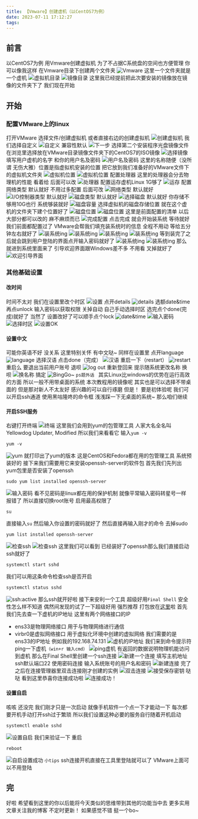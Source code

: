 ```yaml
---
title: 【Vmware】创建虚机（以CentOS7为例）
date: 2023-07-11 17:12:27
tags:
---
```

## 前言
以CentOS7为例 用Vmware创建虚拟机
为了不占据C系统盘的空间也方便管理 你可以像我这样 在Vmware目录下创建两个文件夹
![Vmware](../data/img/2023/7/31.png)
这里一个文件夹就是一个虚机
![虚拟机目录](../data/img/2023/7/32.png)
![镜像目录](../data/img/2023/7/33.png)
这里我已经提前把此次要安装的镜像放在镜像的文件夹下了
我们现在开始
## 开始
### 配置VMware上的linux
打开VMware 选择文件/创建虚拟机 或者直接右边的创建虚拟机
![创建虚拟机](../data/img/2023/7/34.png)
我们选择自定义
![自定义](../data/img/2023/7/35.png)
兼容性默认
![下一步](../data/img/2023/7/36.png)
选择第二个安装程序光盘镜像文件 在浏览里选择放在VMware目录镜像文件夹下的CentOS7的ISO镜像
![选择镜像](../data/img/2023/7/37.png)
填写用户虚机的名字 和你的用户名及密码
![用户名及密码](../data/img/2023/7/38.png)
这里的名称随便（没所谓 无伤大雅）位置是指虚拟机安装的位置 把它放到我们准备好的VMware文件下的虚拟机文件夹
![虚拟机位置](../data/img/2023/7/39.png)
![虚拟机位置](../data/img/2023/7/40.png)
配置处理器 这里的处理器会分去物理机的性能 看着给 后面可以改
![处理器](../data/img/2023/7/41.png)
配置运存虚机Linux 1G够了
![运存](../data/img/2023/7/42.png)
配置网络类型 默认就好 不用过多配置 后面可改
![网络类型](../data/img/2023/7/43.png)
默认就好
![I/O控制器类型](../data/img/2023/7/44.png)
默认就好
![磁盘类型](../data/img/2023/7/45.png)
默认就好
![选择磁盘](../data/img/2023/7/46.png)
默认就好 你存储不够用10G也行 系统够装就好
![磁盘容量](../data/img/2023/7/47.png)
选择虚拟机的磁盘存储位置 就在这个虚机的文件夹下建个位置好了
![磁盘位置](../data/img/2023/7/48.png)
![磁盘位置](../data/img/2023/7/49.png)
这里是前面配置的清单 以后大部分都可以改的 麻不麻烦而已
![完成配置](../data/img/2023/7/50.png)
点击完成 就会开始装系统 等待就好 我们前面都配置过了 VMware会帮我们填充装系统时的信息 全程不用动 等给五分钟左右就好了
![装系统ing](../data/img/2023/7/51.png)
![装系统ing](../data/img/2023/7/52.png)
![装系统ing](../data/img/2023/7/53.png)
![装系统ing](../data/img/2023/7/54.png)
等到装完了之后就会跳到用户登陆的界面点开输入密码就好了
![装系统ing](../data/img/2023/7/55.png)
![装系统ing](../data/img/2023/7/56.png)
那么就进到系统里面来了 引导欢迎界面跟Windows差不多 不用看 叉掉就好了
![欢迎引导界面](../data/img/2023/7/57.png)
### 其他基础设置
#### 改时间
时间不太对 我们在设置里改个时区
![设置](../data/img/2023/7/58.png)
点开details
![details](../data/img/2023/7/59.png)
选额date&time 再点unlock 输入密码以获取权限 关掉自动 自己手动选择时区 选完点个done(完成)就好了 当然了 设置改好了可以顺手点个lock
![date&time](../data/img/2023/7/60.png)
![输入密码](../data/img/2023/7/61.png)
![选择时区](../data/img/2023/7/62.png)
![设置OK](../data/img/2023/7/63.png)
#### 设置中文
可能你英语不好 没关系 这里特别关怀 有中文哒~
同样在设置里 点开language 
![language](../data/img/2023/7/64.png)
选择汉语 点击done（完成）
![汉语](../data/img/2023/7/65.png)
重启一下（restart）
![restart](../data/img/2023/7/66.png)
重启么 要退出当前用户账号 退呗
![log out](../data/img/2023/7/67.png)
重新登回来 提示随系统更改名称 换呗
![换名称](../data/img/2023/7/68.png)
搞定
![BingGo~](../data/img/2023/7/69.png)
`ps题外话 `
其实Linux比windows的优势在运行高效的方面 所以一般不用带桌面的系统 本次教程用的镜像呢 其实也是可以选择不带桌面的 但是那对新人不太友好 感兴趣的可以自行琢磨 
但是！ 要是初体验呢 我们可以开启ssh通道 使用黑咕隆咚的命令框 浅浅踩一下无桌面的系统~ 那么咱们继续
#### 开启SSH服务
右键打开终端 
![终端](../data/img/2023/7/70.png)
这里我们会用到yum的包管理工具 人家大名全名叫Yellowdog Updater, Modified
所以我们来看看它 输入`yum -v`
```yum
yum -v

```
![yum](../data/img/2023/7/71.png)
就打印出了yum的版本
这是CentOS和Fedora都在用的包管理工具 系统预装好的
接下来我们需要用它来安装openssh-server的软件包
首先我们先列出yum包里是否安装了openssh
```openssh
sudo yum list installed openssh-server

```
![输入密码](../data/img/2023/7/72.png)
看不见密码是linux都在用的保护机制 就像平常输入密码转星号一样
报错了 所以直接切换root账号 启用最高权限了
```root
su

```
直接输入`su` 然后输入你设置的密码就好了
然后直接再输入刚才的命令 去掉sudo
```again
yum list installed openssh-server

```
![检查ssh](../data/img/2023/7/73.png)
![检查ssh](../data/img/2023/7/74.png)
这里我们可以看到 已经装好了openssh那么我们直接启动ssh就好了
```startssh
systemctl start sshd

```
我们可以用这条命令检查ssh是否开启
```inspect
systemctl status sshd

```
![ssh:active](../data/img/2023/7/75.png)
那么ssh就开好啦
接下来安利一个工具 超级好用`Final Shell` 安全性怎么样不知道 偶然间发现的试了一下超级好用 强烈推荐 打包放在[这里](http://download.ganxy03.cn/download/finalshell.zip)啦
首先我们先去查一下虚机的IP地址 
这里有两个网络接口的IP
+ ens33是物理网络接口 用于与物理网络进行通信
+ virbr0是虚拟网络接口 用于虚拟化环境中创建的虚拟网络
我们需要的是ens33的IP地址 例如我的192.168.74.131
![虚机的IP地址](../data/img/2023/7/76.png)
我们来到命令提示符ping一下虚机`（win+r 输入cmd）`
![ping虚机](../data/img/2023/7/77.png)
有返回的数据说明物理机能访问到虚机 那么在Final Shell里创建一个ssh连接
![新建一个连接](../data/img/2023/7/78.png)
填写主机地址 ssh默认端口22
使用密码连接 输入系统账号的用户名和密码
![新建连接](../data/img/2023/7/79.png)
完了之后在连接管理器里双击连接刚才创建的实例
![双击连接](../data/img/2023/7/80.png)
![接受保存密钥](../data/img/2023/7/81.png)
哒哒 看到这里恭喜你连接成功啦
![连接成功！](../data/img/2023/7/82.png)
#### 设置自启
咳咳 还没完 我们刚才只是一次启动 就像手机软件一个点一下才能动一下 每次都要开机手动打开ssh过于繁琐 所以我们设置这种必要的服务自行随着开机启动
```autostart
systemctl enable sshd

```
![设置自启](../data/img/2023/7/83.png)
我们来验证一下
重启
```reboot
reboot

```
![自启设置成功](../data/img/2023/7/84.png)
`小tips`
ssh连接开机直接在工具里登陆就可以了 VMware上面可以不用登陆
## 完
好啦 希望看到这里的你以后能将今天类似的思维带到其他的功能当中去
更多实用文章关注我的博客 不定时更新！
如果感觉不错 挺一个bo~

